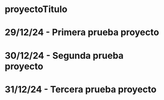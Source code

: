 # proyectoTitulo
# 29/12/24 - Primera prueba proyecto
# 30/12/24 - Segunda prueba proyecto
# 31/12/24 - Tercera prueba proyecto
